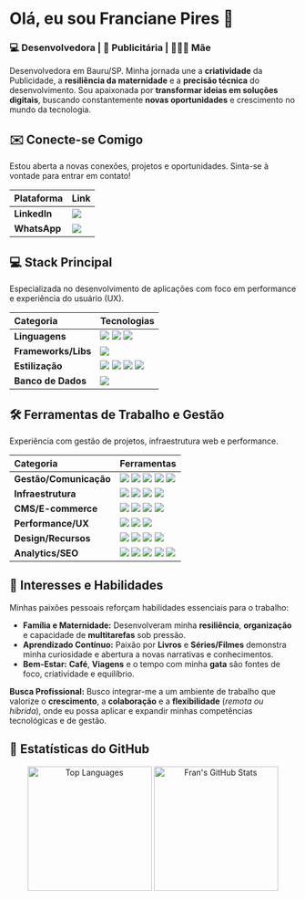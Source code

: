 # Olá, eu sou Franciane Pires 👋

### 💻 Desenvolvedora | 📢 Publicitária |  👩‍👧‍👦 Mãe 

Desenvolvedora em Bauru/SP. Minha jornada une a **criatividade** da Publicidade, a **resiliência da maternidade** e a **precisão técnica** do desenvolvimento. Sou apaixonada por **transformar ideias em soluções digitais**, buscando constantemente **novas oportunidades** e crescimento no mundo da tecnologia.



## ✉️ Conecte-se Comigo

Estou aberta a novas conexões, projetos e oportunidades. Sinta-se à vontade para entrar em contato!

| Plataforma | Link |
| :--- | :--- |
| **LinkedIn** | <a href="https://www.linkedin.com/in/franciane-pires/" target="_blank"> <img src="https://img.shields.io/badge/LinkedIn-0077B5?style=for-the-badge&logo=linkedin&logoColor=white"> </a> |
| **WhatsApp** | <a href="[https://contate.me/franppires](https://wa.me/5514998098786)" target="_blank"> <img src="https://img.shields.io/badge/WhatsApp-25D366?style=for-the-badge&logo=whatsapp&logoColor=white"> </a> |



## 💻 Stack Principal

Especializada no desenvolvimento de aplicações com foco em performance e experiência do usuário (UX).

| Categoria | Tecnologias |
| :--- | :--- |
| **Linguagens** | <img src="https://img.shields.io/badge/JavaScript-323330?style=for-the-badge&logo=javascript&logoColor=F7DF1E"> <img src="https://img.shields.io/badge/TypeScript-007ACC?style=for-the-badge&logo=typescript&logoColor=white"> <img src="https://img.shields.io/badge/Python-3776AB?style=for-the-badge&logo=python&logoColor=white"> |
| **Frameworks/Libs** | <img src="https://img.shields.io/badge/React-20232A?style=for-the-badge&logo=react&logoColor=61DAFB"> |
| **Estilização** | <img src="https://img.shields.io/badge/HTML5-E34F26?style=for-the-badge&logo=html5&logoColor=white"> <img src="https://img.shields.io/badge/CSS3-1572B6?style=for-the-badge&logo=css3&logoColor=whit"> <img src="https://img.shields.io/badge/styled--components-DB7093?style=for-the-badge&logo=styled-components&logoColor=white"> <img src="https://img.shields.io/badge/Tailwind_CSS-38B2AC?style=for-the-badge&logo=tailwind-css&logoColor=white"> |
| **Banco de Dados** | <img src="https://img.shields.io/badge/MySQL-00000F?style=for-the-badge&logo=mysql&logoColor=white"> |



## 🛠️ Ferramentas de Trabalho e Gestão

Experiência com gestão de projetos, infraestrutura web e performance.

| Categoria | Ferramentas |
| :--- | :--- |
| **Gestão/Comunicação** | <img src="https://img.shields.io/badge/Trello-0052CC?style=for-the-badge&logo=trello&logoColor=white"> <img src="https://img.shields.io/badge/Notion-000000?style=for-the-badge&logo=notion&logoColor=white"> <img src="https://img.shields.io/badge/Airtable-18BFFF?style=for-the-badge&logo=Airtable&logoColor=white"> <img src="https://img.shields.io/badge/monday.com-0073ea?style=for-the-badge&logo=monday.com&logoColor=white"> <img src="https://img.shields.io/badge/Discord-7289DA?style=for-the-badge&logo=discord&logoColor=white"> |
| **Infraestrutura** | <img src="https://img.shields.io/badge/Cloudflare-F38020?style=for-the-badge&logo=cloudflare&logoColor=white"> <img src="https://img.shields.io/badge/Hostgator-00B2B8?style=for-the-badge&logo=hostgator&logoColor=white"> <img src="https://img.shields.io/badge/Hostinger-4040F2?style=for-the-badge&logo=hostinger&logoColor=white"> <img src="https://img.shields.io/badge/WHM-00B3E6?style=for-the-badge&logo=cpanel&logoColor=white"> |
| **CMS/E-commerce** | <img src="https://img.shields.io/badge/WordPress-21759B?style=for-the-badge&logo=wordpress&logoColor=white"> <img src="https://img.shields.io/badge/Shopify-7AB55C?style=for-the-badge&logo=shopify&logoColor=white"> <img src="https://img.shields.io/badge/Loja_Integrada-A21F6B?style=for-the-badge"> <img src="https://img.shields.io/badge/Tray-2A337A?style=for-the-badge"> |
| **Performance/UX** | <img src="https://img.shields.io/badge/PageSpeed_Insights-000000?style=for-the-badge&logo=google-pagespeed-insights&logoColor=white"> <img src="https://img.shields.io/badge/GTmetrix-377DFF?style=for-the-badge&logo=gtmetrix&logoColor=white"> <img src="https://img.shields.io/badge/reCAPTCHA-434343?style=for-the-badge&logo=recaptcha&logoColor=white"> |
| **Design/Recursos** | <img src="https://img.shields.io/badge/Figma-F24E1E?style=for-the-badge&logo=figma&logoColor=white"> <img src="https://img.shields.io/badge/Freepik-2D333B?style=for-the-badge&logo=freepik&logoColor=000000"> <img src="https://img.shields.io/badge/Flaticon-353C4D?style=for-the-badge&logo=flaticon&logoColor=white"> <img src="https://img.shields.io/badge/Font_Awesome-528DD7?style=for-the-badge&logo=fontawesome&logoColor=white"> |
| **Analytics/SEO** | <img src="https://img.shields.io/badge/Google_Analytics-E37400?style=for-the-badge&logo=google-analytics&logoColor=white"> <img src="https://img.shields.io/badge/Google_Tag_Manager-009596?style=for-the-badge&logo=google-tag-manager&logoColor=white"> <img src="https://img.shields.io/badge/Search_Console-4285F4?style=for-the-badge&logo=google-search-console&logoColor=white"> <img src="https://img.shields.io/badge/Curator.io-0080FF?style=for-the-badge"> <img src="https://img.shields.io/badge/Black_List-202020?style=for-the-badge"> |



## 🌱 Interesses e Habilidades

Minhas paixões pessoais reforçam habilidades essenciais para o trabalho:

* **Família e Maternidade:** Desenvolveram minha **resiliência**, **organização** e capacidade de **multitarefas** sob pressão.
* **Aprendizado Contínuo:** Paixão por **Livros** e **Séries/Filmes** demonstra minha curiosidade e abertura a novas narrativas e conhecimentos.
* **Bem-Estar:** **Café**, **Viagens** e o tempo com minha **gata** são fontes de foco, criatividade e equilíbrio.



**Busca Profissional:** Busco integrar-me a um ambiente de trabalho que valorize o **crescimento**, a **colaboração** e a **flexibilidade** (*remota ou híbrida*), onde eu possa aplicar e expandir minhas competências tecnológicas e de gestão.



## 🚀 Estatísticas do GitHub

<p align="center">
  <img height="218px" src="https://github-readme-stats.vercel.app/api/top-langs/?username=Franppires&layout=compact&langs_count=6&theme=radical&title_color=61DAFB&text_color=999999&bg_color=191919" alt="Top Languages">
  <img height="218px" src="https://github-readme-stats.vercel.app/api?username=Franppires&show_icons=true&theme=radical&title_color=61DAFB&text_color=999999&bg_color=191919" alt="Fran's GitHub Stats">
</p>
